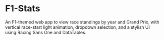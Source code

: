 # F1-Stats
An F1-themed web app to view race standings by year and Grand Prix, with vertical race-start light animation, dropdown selection, and a stylish UI using Racing Sans One and DataTables.
